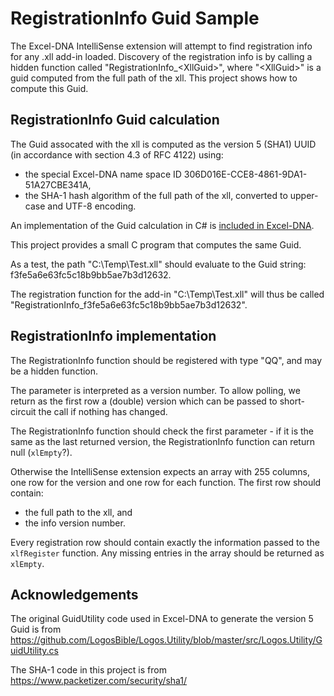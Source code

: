 # RegistrationInfo Guid Sample

The Excel-DNA IntelliSense extension will attempt to find registration info for any .xll add-in loaded.
Discovery of the registration info is by calling a hidden function called "RegistrationInfo_\<XllGuid\>", where "\<XllGuid\>" is a guid computed from the full path of the xll.
This project shows how to compute this Guid.

## RegistrationInfo Guid calculation

The Guid assocated with the xll is computed as the version 5 (SHA1) UUID (in accordance with section 4.3 of RFC 4122) using:
* the special Excel-DNA name space ID 306D016E-CCE8-4861-9DA1-51A27CBE341A,
* the SHA-1 hash algorithm of the full path of the xll, converted to upper-case and UTF-8 encoding.

An implementation of the Guid calculation in C# is [included in Excel-DNA](https://github.com/Excel-DNA/ExcelDna/blob/master/Source/ExcelDna.Integration/GuidUtility.cs).

This project provides a small C program that computes the same Guid.

As a test, the path "C:\Temp\Test.xll" should evaluate to the Guid string: f3fe5a6e63fc5c18b9bb5ae7b3d12632.

The registration function for the add-in "C:\Temp\Test.xll" will thus be called "RegistrationInfo_f3fe5a6e63fc5c18b9bb5ae7b3d12632".

## RegistrationInfo implementation

The RegistrationInfo function should be registered with type "QQ", and may be a hidden function.

The parameter is interpreted as a version number.
To allow polling, we return as the first row a (double) version which can be passed to short-circuit the call if nothing has changed.

The RegistrationInfo function should check the first parameter - if it is the same as the last returned version, the RegistrationInfo function can return null (`xlEmpty`?).

Otherwise the IntelliSense extension expects an array with 255 columns, one row for the version and one row for each function.
The first row should contain:
* the full path to the xll, and
* the info version number.

Every registration row should contain exactly the information passed to the `xlfRegister` function.
Any missing entries in the array should be returned as `xlEmpty`.

## Acknowledgements

The original GuidUtility code used in Excel-DNA to generate the version 5 Guid is from https://github.com/LogosBible/Logos.Utility/blob/master/src/Logos.Utility/GuidUtility.cs

The SHA-1 code in this project is from https://www.packetizer.com/security/sha1/

